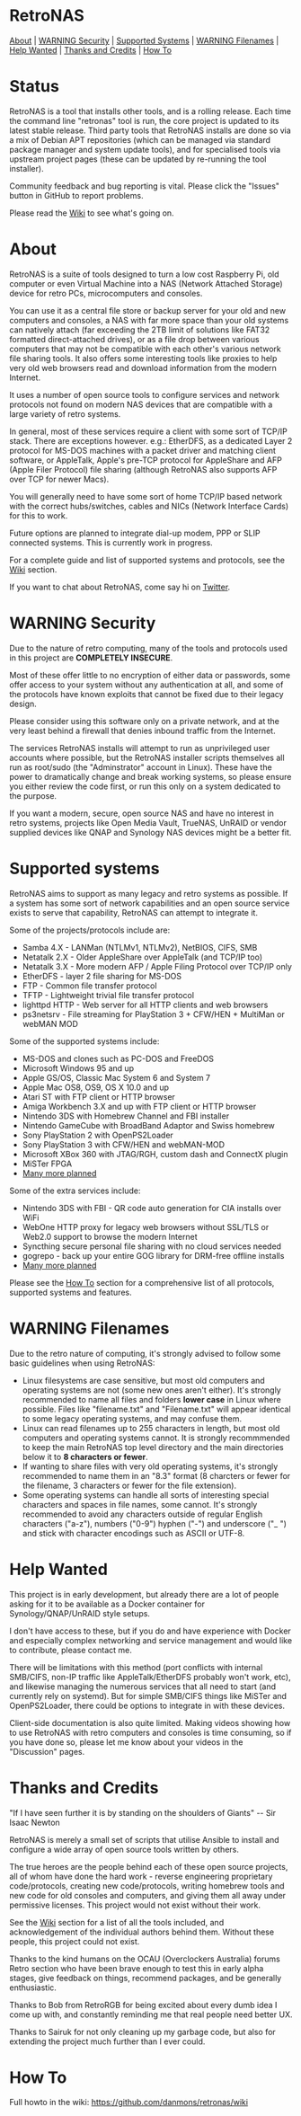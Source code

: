 # RetroNAS

[About](#About) | [WARNING Security](#WARNING-Security) | [Supported Systems](#Supported-Systems) | [WARNING Filenames](#WARNING-Filenames) | [Help Wanted](#Help-Wanted) | [Thanks and Credits](#Thanks-and-Credits) | [How To](#How-To) 

# Status

RetroNAS is a tool that installs other tools, and is a rolling release.  Each time the command line "retronas" tool is run, the core project is updated to its latest stable release.  Third party tools that RetroNAS installs are done so via a mix of Debian APT repositories (which can be managed via standard package manager and system update tools), and for specialised tools via upstream project pages (these can be updated by re-running the tool installer). 

Community feedback and bug reporting is vital. Please click the "Issues" button in GitHub to report problems. 

Please read the [Wiki](https://github.com/danmons/retronas/wiki) to see what's going on.

# About

RetroNAS is a suite of tools designed to turn a low cost Raspberry Pi, old computer or even Virtual Machine into a NAS (Network Attached Storage) device for retro PCs, microcomputers and consoles.

You can use it as a central file store or backup server for your old and new computers and consoles, a NAS with far more space than your old systems can natively attach (far exceeding the 2TB limit of solutions like FAT32 formatted direct-attached drives), or as a file drop between various computers that may not be compatible with each other's various network file sharing tools. It also offers some interesting tools like proxies to help very old web browsers read and download information from the modern Internet. 

It uses a number of open source tools to configure services and network protocols not found on modern NAS devices that are compatible with a large variety of retro systems.

In general, most of these services require a client with some sort of TCP/IP stack. There are exceptions however. e.g.: EtherDFS, as a dedicated Layer 2 protocol for MS-DOS machines with a packet driver and matching client software, or AppleTalk, Apple's pre-TCP protocol for AppleShare and AFP (Apple Filer Protocol) file sharing (although RetroNAS also supports AFP over TCP for newer Macs). 

You will generally need to have some sort of home TCP/IP based network with the correct hubs/switches, cables and NICs (Network Interface Cards) for this to work. 

Future options are planned to integrate dial-up modem, PPP or SLIP connected systems.  This is currently work in progress.

For a complete guide and list of supported systems and protocols, see the [Wiki](https://github.com/danmons/retronas/wiki) section.

If you want to chat about RetroNAS, come say hi on [Twitter](https://twitter.com/_daemons).

# WARNING Security

Due to the nature of retro computing, many of the tools and protocols used in this project are **COMPLETELY INSECURE**.

Most of these offer little to no encryption of either data or passwords, some offer access to your system without any authentication at all, and some of the protocols have known exploits that cannot be fixed due to their legacy design.

Please consider using this software only on a private network, and at the very least behind a firewall that denies inbound traffic from the Internet.

The services RetroNAS installs will attempt to run as unprivileged user accounts where possible, but the RetroNAS installer scripts themselves all run as root/sudo (the "Adminstrator" account in Linux). These have the power to dramatically change and break working systems, so please ensure you either review the code first, or run this only on a system dedicated to the purpose.

If you want a modern, secure, open source NAS and have no interest in retro systems, projects like Open Media Vault, TrueNAS, UnRAID or vendor supplied devices like QNAP and Synology NAS devices might be a better fit.

# Supported systems

RetroNAS aims to support as many legacy and retro systems as possible. If a system has some sort of network capabilities and an open source service exists to serve that capability, RetroNAS can attempt to integrate it.

Some of the projects/protocols include are:
* Samba 4.X - LANMan (NTLMv1, NTLMv2), NetBIOS, CIFS, SMB
* Netatalk 2.X - Older AppleShare over AppleTalk (and TCP/IP too)
* Netatalk 3.X - More modern AFP / Apple Filing Protocol over TCP/IP only
* EtherDFS - layer 2 file sharing for MS-DOS
* FTP - Common file transfer protocol
* TFTP - Lightweight trivial file transfer protocol
* lighttpd HTTP - Web server for all HTTP clients and web browsers
* ps3netsrv - File streaming for PlayStation 3 + CFW/HEN + MultiMan or webMAN MOD

Some of the supported systems include:
* MS-DOS and clones such as PC-DOS and FreeDOS
* Microsoft Windows 95 and up
* Apple GS/OS, Classic Mac System 6 and System 7
* Apple Mac OS8, OS9, OS X 10.0 and up
* Atari ST with FTP client or HTTP browser
* Amiga Workbench 3.X and up with FTP client or HTTP browser
* Nintendo 3DS with Homebrew Channel and FBI installer
* Nintendo GameCube with BroadBand Adaptor and Swiss homebrew
* Sony PlayStation 2 with OpenPS2Loader
* Sony PlayStation 3 with CFW/HEN and webMAN-MOD
* Microsoft XBox 360 with JTAG/RGH, custom dash and ConnectX plugin
* MiSTer FPGA
* [Many more planned](https://github.com/danmons/retronas/blob/main/IDEAS.md)

Some of the extra services include:
* Nintendo 3DS with FBI - QR code auto generation for CIA installs over WiFi
* WebOne HTTP proxy for legacy web browsers without SSL/TLS or Web2.0 support to browse the modern Internet
* Syncthing secure personal file sharing with no cloud services needed
* gogrepo - back up your entire GOG library for DRM-free offline installs
* [Many more planned](https://github.com/danmons/retronas/blob/main/IDEAS.md)

Please see the [How To](#How-To) section for a comprehensive list of all protocols, supported systems and features.

# WARNING Filenames

Due to the retro nature of computing, it's strongly advised to follow some basic guidelines when using RetroNAS:

* Linux filesystems are case sensitive, but most old computers and operating systems are not (some new ones aren't either). It's strongly recommended to name all files and folders **lower case** in Linux where possible. Files like "filename.txt" and "Filename.txt" will appear identical to some legacy operating systems, and may confuse them. 
* Linux can read filenames up to 255 characters in length, but most old computers and operating systems cannot.  It is strongly recommmended to keep the main RetroNAS top level directory and the main directories below it to **8 characters or fewer**. 
* If wanting to share files with very old operating systems, it's strongly recommended to name them in an "8.3" format (8 charcters or fewer for the filename, 3 characters or fewer for the file extension). 
* Some operating systems can handle all sorts of interesting special characters and spaces in file names, some cannot.  It's strongly recommended to avoid any characters outside of regular English characters ("a-z"), numbers ("0-9") hyphen ("-") and underscore ("_ ") and stick with character encodings such as ASCII or UTF-8.

# Help Wanted

This project is in early development, but already there are a lot of people asking for it to be available as a Docker container for Synology/QNAP/UnRAID style setups.

I don't have access to these, but if you do and have experience with Docker and especially complex networking and service management and would like to contribute, please contact me.

There will be limitations with this method (port conflicts with internal SMB/CIFS, non-IP traffic like AppleTalk/EtherDFS probably won't work, etc), and likewise managing the numerous services that all need to start (and currently rely on systemd).  But for simple SMB/CIFS things like MiSTer and OpenPS2Loader, there could be options to integrate in with these devices.

Client-side documentation is also quite limited.  Making videos showing how to use RetroNAS with retro computers and consoles is time consuming, so if you have done so, please let me know about your videos in the "Discussion" pages.

# Thanks and Credits

"If I have seen further it is by standing on the shoulders of Giants" -- Sir Isaac Newton

RetroNAS is merely a small set of scripts that utilise Ansible to install and configure a wide array of open source tools written by others.

The true heroes are the people behind each of these open source projects, all of whom have done the hard work - reverse engineering proprietary code/protocols, creating new code/protocols, writing homebrew tools and new code for old consoles and computers, and giving them all away under permissive licenses.  This project would not exist without their work. 

See the [Wiki](https://github.com/danmons/retronas/wiki) section for a list of all the tools included, and acknowledgement of the individual authors behind them. Without these people, this project could not exist.

Thanks to the kind humans on the OCAU (Overclockers Australia) forums Retro section who have been brave enough to test this in early alpha stages, give feedback on things, recommend packages, and be generally enthusiastic.

Thanks to Bob from RetroRGB for being excited about every dumb idea I come up with, and constantly reminding me that real people need better UX. 

Thanks to Sairuk for not only cleaning up my garbage code, but also for extending the project much further than I ever could. 

# How To

Full howto in the wiki: https://github.com/danmons/retronas/wiki
